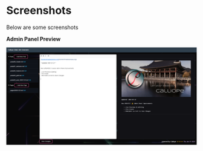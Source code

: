 # Screenshots

Below are some screenshots

__Admin Panel Preview__

![/content/media/admin.png](/content/media/admin.png)
